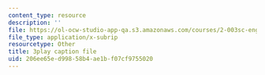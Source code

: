 ```yaml
---
content_type: resource
description: ''
file: https://ol-ocw-studio-app-qa.s3.amazonaws.com/courses/2-003sc-engineering-dynamics-fall-2011/206ee65ed99858b4ae1bf07cf9755020_zlbbbA5Uuu8.vtt
file_type: application/x-subrip
resourcetype: Other
title: 3play caption file
uid: 206ee65e-d998-58b4-ae1b-f07cf9755020
---
```


